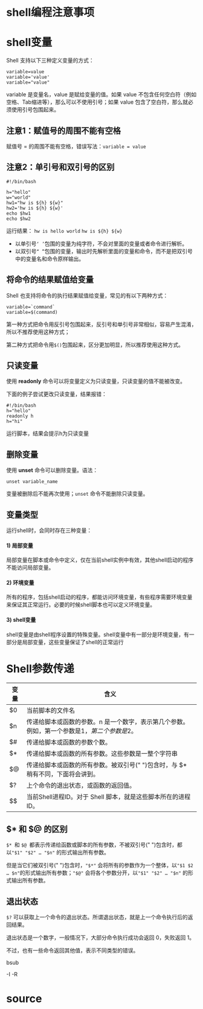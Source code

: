# shell编程注意事项

# shell变量

Shell 支持以下三种定义变量的方式：

```
variable=value
variable='value'
variable="value"
```

variable 是变量名，value 是赋给变量的值。如果 value 不包含任何空白符（例如空格、Tab缩进等），那么可以不使用引号；如果 value 包含了空白符，那么就必须使用引号包围起来。

## 注意1：赋值号的周围不能有空格

赋值号 = 的周围不能有空格，错误写法：`variable = value`

## 注意2：单引号和双引号的区别

```shell
#!/bin/bash

h="hello"
w="world"
hw1="hw is ${h} ${w}"
hw2='hw is ${h} ${w}'
echo $hw1
echo $hw2
```

运行结果：
`hw is hello world`
`hw is ${h} ${w}`

- 以单引号`‘ ’`包围的变量为纯字符，不会对里面的变量或者命令进行解析。
- 以双引号`“ ”`包围的变量，输出时先解析里面的变量和命令，而不是把双引号中的变量名和命令原样输出。



## 将命令的结果赋值给变量

Shell 也支持将命令的执行结果赋值给变量，常见的有以下两种方式：

```shell
variable=`command`
variable=$(command)
```

第一种方式把命令用反引号包围起来，反引号和单引号非常相似，容易产生混淆，所以不推荐使用这种方式；

第二种方式把命令用`$()`包围起来，区分更加明显，所以推荐使用这种方式。

## 只读变量

使用 **readonly** 命令可以将变量定义为只读变量，只读变量的值不能被改变。

下面的例子尝试更改只读变量，结果报错：

```shell
#!/bin/bash
h="hello"
readonly h
h="hi"
```

运行脚本，结果会提示h为只读变量

## 删除变量

使用 **unset** 命令可以删除变量。语法：

```shell
unset variable_name
```

变量被删除后不能再次使用；`unset` 命令不能删除只读变量。

## 变量类型

运行shell时，会同时存在三种变量：

#### 1) 局部变量

局部变量在脚本或命令中定义，仅在当前shell实例中有效，其他shell启动的程序不能访问局部变量。

#### 2) 环境变量

所有的程序，包括shell启动的程序，都能访问环境变量，有些程序需要环境变量来保证其正常运行。必要的时候shell脚本也可以定义环境变量。

#### 3) shell变量

shell变量是由shell程序设置的特殊变量。shell变量中有一部分是环境变量，有一部分是局部变量，这些变量保证了shell的正常运行

# Shell参数传递

| 变量 | 含义                                                         |
| ---- | ------------------------------------------------------------ |
| $0   | 当前脚本的文件名                                             |
| $n   | 传递给脚本或函数的参数。n 是一个数字，表示第几个参数。例如，第一个参数是$1，第二个参数是$2。 |
| $#   | 传递给脚本或函数的参数个数。                                 |
| $*   | 传递给脚本或函数的所有参数。这些参数是一整个字符串           |
| $@   | 传递给脚本或函数的所有参数。被双引号(" ")包含时，与 $* 稍有不同，下面将会讲到。 |
| $?   | 上个命令的退出状态，或函数的返回值。                         |
| $$   | 当前Shell进程ID。对于 Shell 脚本，就是这些脚本所在的进程ID。 |

## $* 和 $@ 的区别

`$* `和 `$@ `都表示传递给函数或脚本的所有参数，不被双引号(" ")包含时，都以`"$1" "$2" … "$n"` 的形式输出所有参数。

但是当它们被双引号(" ")包含时，`"$*"` 会将所有的参数作为一个整体，以`"$1 $2 … $n"`的形式输出所有参数；`"$@"` 会将各个参数分开，以`"$1" "$2" … "$n"` 的形式输出所有参数。

## 退出状态

`$?` 可以获取上一个命令的退出状态。所谓退出状态，就是上一个命令执行后的返回结果。

退出状态是一个数字，一般情况下，大部分命令执行成功会返回 0，失败返回 1。

不过，也有一些命令返回其他值，表示不同类型的错误。





bsub

-I -R 

# source